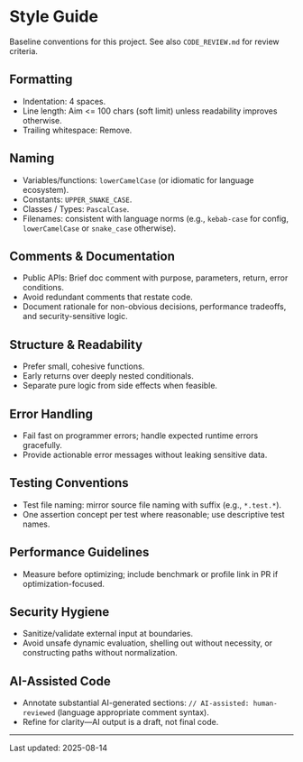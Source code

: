 # Style Guide

Baseline conventions for this project. See also `CODE_REVIEW.md` for review criteria.

## Formatting
- Indentation: 4 spaces.
- Line length: Aim <= 100 chars (soft limit) unless readability improves otherwise.
- Trailing whitespace: Remove.

## Naming
- Variables/functions: `lowerCamelCase` (or idiomatic for language ecosystem).
- Constants: `UPPER_SNAKE_CASE`.
- Classes / Types: `PascalCase`.
- Filenames: consistent with language norms (e.g., `kebab-case` for config, `lowerCamelCase` or `snake_case` otherwise).

## Comments & Documentation
- Public APIs: Brief doc comment with purpose, parameters, return, error conditions.
- Avoid redundant comments that restate code.
- Document rationale for non-obvious decisions, performance tradeoffs, and security-sensitive logic.

## Structure & Readability
- Prefer small, cohesive functions.
- Early returns over deeply nested conditionals.
- Separate pure logic from side effects when feasible.

## Error Handling
- Fail fast on programmer errors; handle expected runtime errors gracefully.
- Provide actionable error messages without leaking sensitive data.

## Testing Conventions
- Test file naming: mirror source file naming with suffix (e.g., `*.test.*`).
- One assertion concept per test where reasonable; use descriptive test names.

## Performance Guidelines
- Measure before optimizing; include benchmark or profile link in PR if optimization-focused.

## Security Hygiene
- Sanitize/validate external input at boundaries.
- Avoid unsafe dynamic evaluation, shelling out without necessity, or constructing paths without normalization.

## AI-Assisted Code
- Annotate substantial AI-generated sections: `// AI-assisted: human-reviewed` (language appropriate comment syntax).
- Refine for clarity—AI output is a draft, not final code.

---
Last updated: 2025-08-14
